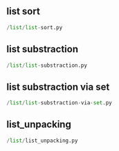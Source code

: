 
## list sort
```python
/list/list-sort.py
```


## list substraction
```python
/list/list-substraction.py
```


## list substraction via set
```python
/list/list-substraction-via-set.py
```


## list_unpacking
```python
/list/list_unpacking.py
```

